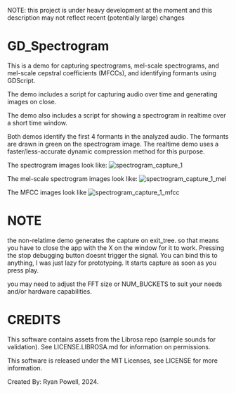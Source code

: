 NOTE: this project is under heavy development at the moment and this description may not reflect recent (potentially large) changes

# GD_Spectrogram

This is a demo for capturing spectrograms, mel-scale spectrograms, and mel-scale cepstral coefficients (MFCCs), and identifying formants using GDScript.

The demo includes a script for capturing audio over time and generating images on close.

The demo also includes a script for showing a spectrogram in realtime over a short time window.

Both demos identify the first 4 formants in the analyzed audio. The formants are drawn in green on the spectrogram image. The realtime demo uses a faster/less-accurate dynamic compression method for this purpose.

The spectrogram images look like:
![spectrogram_capture_1](https://github.com/InfernalWAVE/GD_Spectrogram/assets/48569884/8ac480c7-73f1-4418-a8f4-5225a5bd5e9c)

The mel-scale spectrogram images look like:
![spectrogram_capture_1_mel](https://github.com/InfernalWAVE/GD_Spectrogram/assets/48569884/e93b1b45-72b3-42bc-9429-b282f483ffb1)

The MFCC images look like
![spectrogram_capture_1_mfcc](https://github.com/InfernalWAVE/GD_Spectrogram/assets/48569884/cb7315f7-cad4-4bc8-9865-74b5996a422e)


# NOTE 
the non-relatime demo generates the capture on exit_tree. so that means you have to close the app with the X on the window for it to work. Pressing the stop debugging button doesnt trigger the signal. You can bind this to anything, I was just lazy for prototyping. It starts capture as soon as you press play.

you may need to adjust the FFT size or NUM_BUCKETS to suit your needs and/or hardware capabilities.


# CREDITS
This software contains assets from the Librosa repo (sample sounds for validation). See LICENSE.LIBROSA.md for information on permissions.

This software is released under the MIT Licenses, see LICENSE for more information.

Created By: Ryan Powell, 2024.

